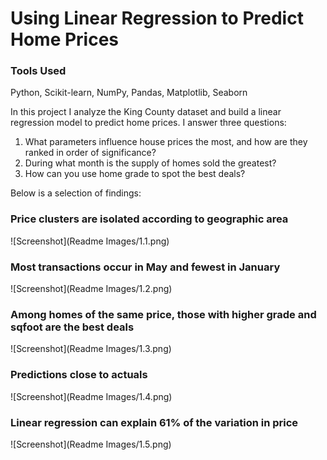 
# Using Linear Regression to Predict Home Prices

### Tools Used
Python, Scikit-learn, NumPy, Pandas, Matplotlib, Seaborn

In this project I analyze the King County dataset and build a linear regression model to predict home prices. I answer three questions:
1. What parameters influence house prices the most, and how are they ranked in order of significance?
2. During what month is the supply of homes sold the greatest?
3. How can you use home grade to spot the best deals?

Below is a selection of findings:

### Price clusters are isolated according to geographic area
![Screenshot](Readme Images/1.1.png)

### Most transactions occur in May and fewest in January
![Screenshot](Readme Images/1.2.png)

### Among homes of the same price, those with higher grade and sqfoot are the best deals
![Screenshot](Readme Images/1.3.png)

### Predictions close to actuals
![Screenshot](Readme Images/1.4.png)

### Linear regression can explain 61% of the variation in price
![Screenshot](Readme Images/1.5.png)




